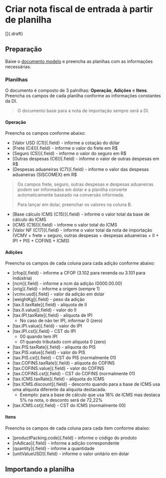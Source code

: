 # Criar nota fiscal de entrada à partir de planilha

[]{.draft}

## Preparação 

Baixe o [documento modelo](incomingInvoiceOpCreateFromSpreadsheet.xlsx) e preencha as planihas com as informações necessárias.

### Planilhas

O documento é composto de 3 palnilhas: **Operação**, **Adições** e **Itens**. Preencha os campos de cada planilha conforme as informações constantes da DI.

>O documento base para a nota de importação sempre será a DI.


#### Operação

Preencha os campos conforme abaixo:

* [Valor USD (C1)]{.field} - informe a cotação do dólar
* [Frete (C4)]{.field} - informe o valor do frete em R$
* [Seguro (C5)]{.field} - informe o valor do seguro em R$
* [Outras despesas (C6)]{.field} - informe o valor de outras despesas em R$
* [Despesas aduaneiras (C7)]{.field} - informe o valor das despesas aduaneiras (SISCOMEX) em R$

> Os campos frete, seguro, outras despesas e despesas aduaneiras podem ser informados em dolar e a planilha converte automaticamente baseado na conversão informada.
>
>Para lançar em dolar, preenchar os valores na coluna B.

* [Base cálculo ICMS (C15)]{.field} - informe o valor total da base de cálculo do ICMS
* [ICMS (C16)]{.field} - informe o valor total do ICMS 
* [Valor NF (C17)]{.field} - informe o valor total da nota de importação (VCMV + frete + seguro, outras despesas + despesas aduaneiras + II + IPI + PIS + COFINS + ICMS)

#### Adições

Preencha os campos de cada coluna para cada adição conforme abaixo:

* [cfop]{.field} - informe a CFOP (3.102 para revenda ou 3.101 para indústria)
* [ncm]{.field} - informe a ncm da adição (0000.00.00)
* [orig]{.field} - informe a origem (sempre 1)
* [vcmv.usd]{.field} - valor da adição em dolar 
* [weightKg]{.field} - peso da adição
* [tax.II.taxRate]{.field} - alíquota de II
* [tax.II.value]{.field} - valor do II
* [tax.IPI.taxRate]{.field} - alíquota de IPI
    * No caso de não ter IPI, informar 0 (zero)
* [tax.IPI.value]{.field} - valor do IPI
* [tax.IPI.cst]{.field} - CST do IPI
    * 00 quando tem IPI
    * 01 quando tributado com alíquota 0 (zero)
* [tax.PIS.taxRate]{.field} - alíquota do PIS 
* [tax.PIS.value]{.field} - valor do PIS
* [tax.PIS.cst]{.field} - CST do PIS (normalmente 01)
* [tax.COFINS.taxRate]{.field} - alíquota do COFINS
* [tax.COFINS.value]{.field} - valor do COFINS
* [tax.COFINS.cst]{.field} - CST do COFINS (normalmente 01)
* [tax.ICMS.taxRate]{.field} - alíquota do ICMS
* [tax.ICMS.discount]{.field} - desconto quando para a base de ICMS usa uma alíquota diferente da alíquota destacada.
    * Exemplo: para a base de cálculo que usa 18% de ICMS mas destaca 5% na nota, o desconto será de 72,22%
* [tax.ICMS.cst]{.field} - CST do ICMS (normalmente 00)

#### Itens

Preencha os campos de cada coluna para cada item conforme abaixo:

* [productPacking.code]{.field} - informe o código do produto
* [nAdicao]{.field} - informe a adição correspondente
* [quantity]{.field} - informe a quantidade
* [unitValueUSD]{.field} - informe o valor unitário em dolar

## Importando a planilha